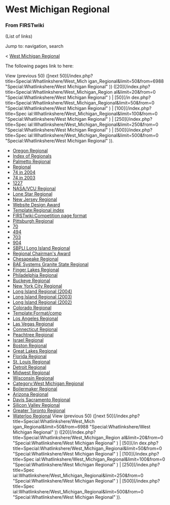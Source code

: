 # West Michigan Regional

### From FIRSTwiki

(List of links)

Jump to: navigation, search

&lt; [West Michigan
Regional](/index.php?title=West_Michigan_Regional&redirect=no "West Michigan
Regional" )  

The following pages link to here:

View (previous 50) ([next 50](/index.php?title=Special:Whatlinkshere/West_Mich
igan_Regional&limit=50&from=6988 "Special:Whatlinkshere/West Michigan
Regional" )) ([20](/index.php?title=Special:Whatlinkshere/West_Michigan_Region
al&limit=20&from=0 "Special:Whatlinkshere/West Michigan Regional" ) | [50](/in
dex.php?title=Special:Whatlinkshere/West_Michigan_Regional&limit=50&from=0
"Special:Whatlinkshere/West Michigan Regional" ) | [100](/index.php?title=Spec
ial:Whatlinkshere/West_Michigan_Regional&limit=100&from=0
"Special:Whatlinkshere/West Michigan Regional" ) | [250](/index.php?title=Spec
ial:Whatlinkshere/West_Michigan_Regional&limit=250&from=0
"Special:Whatlinkshere/West Michigan Regional" ) | [500](/index.php?title=Spec
ial:Whatlinkshere/West_Michigan_Regional&limit=500&from=0
"Special:Whatlinkshere/West Michigan Regional" )).

  * [Oregon Regional](/index.php/Oregon_Regional "Oregon Regional" )
  * [Index of Regionals](/index.php/Index_of_Regionals "Index of Regionals" )
  * [Palmetto Regional](/index.php/Palmetto_Regional "Palmetto Regional" )
  * [Regional](/index.php/Regional "Regional" )
  * [74 in 2004](/index.php/74_in_2004 "74 in 2004" )
  * [74 in 2003](/index.php/74_in_2003 "74 in 2003" )
  * [1227](/index.php/1227 "1227" )
  * [NASA/VCU Regional](/index.php/NASA/VCU_Regional "NASA/VCU Regional" )
  * [Lone Star Regional](/index.php/Lone_Star_Regional "Lone Star Regional" )
  * [New Jersey Regional](/index.php/New_Jersey_Regional "New Jersey Regional" )
  * [Website Design Award](/index.php/Website_Design_Award "Website Design Award" )
  * [Template:Regional index](/index.php/Template:Regional_index "Template:Regional index" )
  * [FIRSTwiki:Competition page format](/index.php/FIRSTwiki:Competition_page_format "FIRSTwiki:Competition page format" )
  * [Pittsburgh Regional](/index.php/Pittsburgh_Regional "Pittsburgh Regional" )
  * [70](/index.php/70 "70" )
  * [494](/index.php/494 "494" )
  * [703](/index.php/703 "703" )
  * [904](/index.php/904 "904" )
  * [SBPLI Long Island Regional](/index.php/SBPLI_Long_Island_Regional "SBPLI Long Island Regional" )
  * [Regional Chairman's Award](/index.php/Regional_Chairman%27s_Award "Regional Chairman's Award" )
  * [Chesapeake Regional](/index.php/Chesapeake_Regional "Chesapeake Regional" )
  * [BAE Systems Granite State Regional](/index.php/BAE_Systems_Granite_State_Regional "BAE Systems Granite State Regional" )
  * [Finger Lakes Regional](/index.php/Finger_Lakes_Regional "Finger Lakes Regional" )
  * [Philadelphia Regional](/index.php/Philadelphia_Regional "Philadelphia Regional" )
  * [Buckeye Regional](/index.php/Buckeye_Regional "Buckeye Regional" )
  * [New York City Regional](/index.php/New_York_City_Regional "New York City Regional" )
  * [Long Island Regional (2004)](/index.php/Long_Island_Regional_%282004%29 "Long Island Regional \(2004\)" )
  * [Long Island Regional (2003)](/index.php/Long_Island_Regional_%282003%29 "Long Island Regional \(2003\)" )
  * [Long Island Regional (2002)](/index.php/Long_Island_Regional_%282002%29 "Long Island Regional \(2002\)" )
  * [Colorado Regional](/index.php/Colorado_Regional "Colorado Regional" )
  * [Template:Format/comp](/index.php/Template:Format/comp "Template:Format/comp" )
  * [Los Angeles Regional](/index.php/Los_Angeles_Regional "Los Angeles Regional" )
  * [Las Vegas Regional](/index.php/Las_Vegas_Regional "Las Vegas Regional" )
  * [Connecticut Regional](/index.php/Connecticut_Regional "Connecticut Regional" )
  * [Peachtree Regional](/index.php/Peachtree_Regional "Peachtree Regional" )
  * [Israel Regional](/index.php/Israel_Regional "Israel Regional" )
  * [Boston Regional](/index.php/Boston_Regional "Boston Regional" )
  * [Great Lakes Regional](/index.php/Great_Lakes_Regional "Great Lakes Regional" )
  * [Florida Regional](/index.php/Florida_Regional "Florida Regional" )
  * [St. Louis Regional](/index.php/St._Louis_Regional "St. Louis Regional" )
  * [Detroit Regional](/index.php/Detroit_Regional "Detroit Regional" )
  * [Midwest Regional](/index.php/Midwest_Regional "Midwest Regional" )
  * [Wisconsin Regional](/index.php/Wisconsin_Regional "Wisconsin Regional" )
  * [Category:West Michigan Regional](/index.php/Category:West_Michigan_Regional "Category:West Michigan Regional" )
  * [Boilermaker Regional](/index.php/Boilermaker_Regional "Boilermaker Regional" )
  * [Arizona Regional](/index.php/Arizona_Regional "Arizona Regional" )
  * [Davis Sacramento Regional](/index.php/Davis_Sacramento_Regional "Davis Sacramento Regional" )
  * [Silicon Valley Regional](/index.php/Silicon_Valley_Regional "Silicon Valley Regional" )
  * [Greater Toronto Regional](/index.php/Greater_Toronto_Regional "Greater Toronto Regional" )
  * [Waterloo Regional](/index.php/Waterloo_Regional "Waterloo Regional" )
View (previous 50) ([next 50](/index.php?title=Special:Whatlinkshere/West_Mich
igan_Regional&limit=50&from=6988 "Special:Whatlinkshere/West Michigan
Regional" )) ([20](/index.php?title=Special:Whatlinkshere/West_Michigan_Region
al&limit=20&from=0 "Special:Whatlinkshere/West Michigan Regional" ) | [50](/in
dex.php?title=Special:Whatlinkshere/West_Michigan_Regional&limit=50&from=0
"Special:Whatlinkshere/West Michigan Regional" ) | [100](/index.php?title=Spec
ial:Whatlinkshere/West_Michigan_Regional&limit=100&from=0
"Special:Whatlinkshere/West Michigan Regional" ) | [250](/index.php?title=Spec
ial:Whatlinkshere/West_Michigan_Regional&limit=250&from=0
"Special:Whatlinkshere/West Michigan Regional" ) | [500](/index.php?title=Spec
ial:Whatlinkshere/West_Michigan_Regional&limit=500&from=0
"Special:Whatlinkshere/West Michigan Regional" )).

